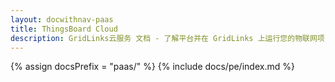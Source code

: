 ```yaml
---
layout: docwithnav-paas
title: ThingsBoard Cloud
description: GridLinks云服务 文档 - 了解平台并在 GridLinks 上运行您的物联网项目
---
```


{% assign docsPrefix = "paas/" %}
{% include docs/pe/index.md %}